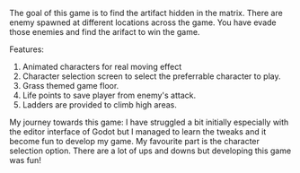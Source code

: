 The goal of this game is to find the artifact hidden in the matrix. There are enemy spawned at different locations across the game. You have evade those enemies and find the arifact to win the game. 

Features:
1. Animated characters for real moving effect
2. Character selection screen to select the preferrable character to play.
3. Grass themed game floor.
4. Life points to save player from enemy's attack.
5. Ladders are provided to climb high areas.

My journey towards this game:
I have struggled a bit initially especially with the editor interface of Godot but I managed to learn the tweaks and it become fun to develop my game. My favourite part is the character selection option. There are a lot of ups and downs but developing this game was fun!
